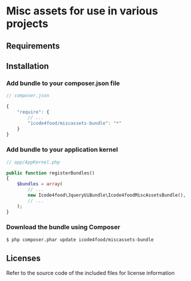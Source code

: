 # Misc assets for use in various projects

## Requirements



## Installation

### Add bundle to your composer.json file

``` js
// composer.json

{
    "require": {
		// ...
        "icode4food/miscassets-bundle": "*"
    }
}
```

### Add bundle to your application kernel

``` php
// app/AppKernel.php

public function registerBundles()
{
    $bundles = array(
        // ...
        new Icode4food\JqueryUiBundle\Icode4foodMiscAssetsBundle(),
        // ...
    );
}
```

### Download the bundle using Composer

``` bash
$ php composer.phar update icode4food/miscassets-bundle
```


## Licenses

Refer to the source code of the included files for license information
